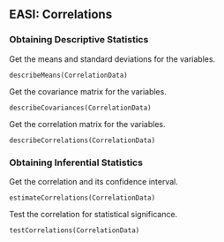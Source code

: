 
## EASI: Correlations

### Obtaining Descriptive Statistics

Get the means and standard deviations for the variables.

```{r}
describeMeans(CorrelationData)
```

Get the covariance matrix for the variables.

```{r}
describeCovariances(CorrelationData)
```

Get the correlation matrix for the variables.

```{r}
describeCorrelations(CorrelationData)
```

### Obtaining Inferential Statistics

Get the correlation and its confidence interval.

```{r}
estimateCorrelations(CorrelationData)
```

Test the correlation for statistical significance.

```{r}
testCorrelations(CorrelationData)
```
